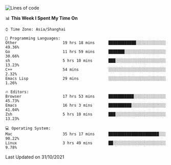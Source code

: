 <!--START_SECTION:waka-->
![Lines of code](https://img.shields.io/badge/From%20Hello%20World%20I%27ve%20Written-34433%20lines%20of%20code-blue)

📊 **This Week I Spent My Time On** 

```text
⌚︎ Time Zone: Asia/Shanghai

💬 Programming Languages: 
Other                    19 hrs 18 mins      ████████████░░░░░░░░░░░░░   49.36% 
Go                       11 hrs 59 mins      ███████░░░░░░░░░░░░░░░░░░   30.66% 
sh                       5 hrs 10 mins       ███░░░░░░░░░░░░░░░░░░░░░░   13.23% 
C++                      54 mins             ░░░░░░░░░░░░░░░░░░░░░░░░░   2.32% 
Emacs Lisp               29 mins             ░░░░░░░░░░░░░░░░░░░░░░░░░   1.26%

🔥 Editors: 
Browser                  17 hrs 53 mins      ███████████░░░░░░░░░░░░░░   45.73% 
Emacs                    16 hrs 3 mins       ██████████░░░░░░░░░░░░░░░   41.04% 
Zsh                      5 hrs 10 mins       ███░░░░░░░░░░░░░░░░░░░░░░   13.23%

💻 Operating System: 
Mac                      35 hrs 17 mins      ██████████████████████░░░   90.22% 
Linux                    3 hrs 49 mins       ██░░░░░░░░░░░░░░░░░░░░░░░   9.78%

```


 Last Updated on 31/10/2021
<!--END_SECTION:waka-->
